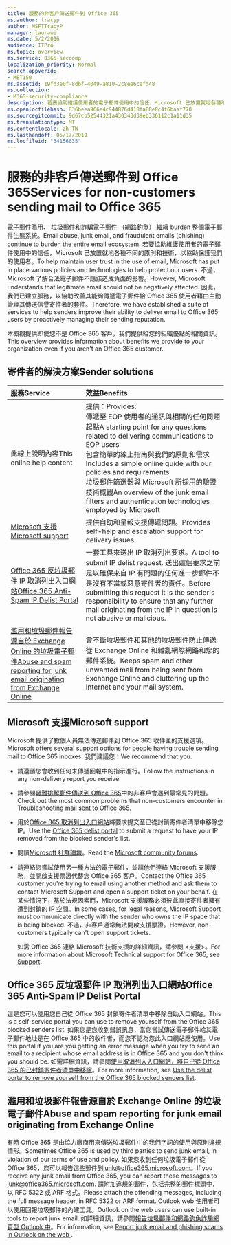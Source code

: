 ```yaml
---
title: 服務的非客戶傳送郵件到 Office 365
ms.author: tracyp
author: MSFTTracyP
manager: laurawi
ms.date: 5/2/2016
audience: ITPro
ms.topic: overview
ms.service: O365-seccomp
localization_priority: Normal
search.appverid:
- MET150
ms.assetid: 19fd3e0f-8dbf-4049-a810-2c8ee6cefd48
ms.collection:
- M365-security-compliance
description: 若要協助維護使用者的電子郵件使用中的信任，Microsoft 已放置就地各種不同的原則和技術，以協助保護我們的使用者。
ms.openlocfilehash: 836beea966e4c944876d418fa88e8c4f6baaf770
ms.sourcegitcommit: 9d67cb52544321a430343d39eb336112c1a11d35
ms.translationtype: MT
ms.contentlocale: zh-TW
ms.lasthandoff: 05/17/2019
ms.locfileid: "34156635"
---
```

# <a name="services-for-non-customers-sending-mail-to-office-365"></a><span data-ttu-id="53691-103">服務的非客戶傳送郵件到 Office 365</span><span class="sxs-lookup"><span data-stu-id="53691-103">Services for non-customers sending mail to Office 365</span></span>
  
<span data-ttu-id="53691-104">電子郵件濫用、 垃圾郵件和詐騙電子郵件 （網路釣魚） 繼續 burden 整個電子郵件生態系統。</span><span class="sxs-lookup"><span data-stu-id="53691-104">Email abuse, junk email, and fraudulent emails (phishing) continue to burden the entire email ecosystem.</span></span> <span data-ttu-id="53691-105">若要協助維護使用者的電子郵件使用中的信任，Microsoft 已放置就地各種不同的原則和技術，以協助保護我們的使用者。</span><span class="sxs-lookup"><span data-stu-id="53691-105">To help maintain user trust in the use of email, Microsoft has put in place various policies and technologies to help protect our users.</span></span> <span data-ttu-id="53691-106">不過，Microsoft 了解合法電子郵件不應該造成負面的影響。</span><span class="sxs-lookup"><span data-stu-id="53691-106">However, Microsoft understands that legitimate email should not be negatively affected.</span></span> <span data-ttu-id="53691-107">因此，我們已建立服務，以協助改善其能夠傳遞電子郵件給 Office 365 使用者藉由主動管理其傳送信譽寄件者的套件。</span><span class="sxs-lookup"><span data-stu-id="53691-107">Therefore, we have established a suite of services to help senders improve their ability to deliver email to Office 365 users by proactively managing their sending reputation.</span></span>
  
<span data-ttu-id="53691-108">本概觀提供即使您不是 Office 365 客戶，我們提供給您的組織優點的相關資訊。</span><span class="sxs-lookup"><span data-stu-id="53691-108">This overview provides information about benefits we provide to your organization even if you aren't an Office 365 customer.</span></span>
  
## <a name="sender-solutions"></a><span data-ttu-id="53691-109">寄件者的解決方案</span><span class="sxs-lookup"><span data-stu-id="53691-109">Sender solutions</span></span>
<span data-ttu-id="53691-110"><a name="sectionSection0"> </a></span><span class="sxs-lookup"><span data-stu-id="53691-110"></span></span>

|<span data-ttu-id="53691-111">**服務**</span><span class="sxs-lookup"><span data-stu-id="53691-111">**Service**</span></span>|<span data-ttu-id="53691-112">**效益**</span><span class="sxs-lookup"><span data-stu-id="53691-112">**Benefits**</span></span>|
|:-----|:-----|
|<span data-ttu-id="53691-113">此線上說明內容</span><span class="sxs-lookup"><span data-stu-id="53691-113">This online help content</span></span>  <br/> | <span data-ttu-id="53691-114">提供：</span><span class="sxs-lookup"><span data-stu-id="53691-114">Provides:</span></span>  <br/>  <span data-ttu-id="53691-115">傳遞至 EOP 使用者的通訊與相關的任何問題起點</span><span class="sxs-lookup"><span data-stu-id="53691-115">A starting point for any questions related to delivering communications to EOP users</span></span>  <br/>  <span data-ttu-id="53691-116">包含簡單的線上指南與我們的原則和需求</span><span class="sxs-lookup"><span data-stu-id="53691-116">Includes a simple online guide with our policies and requirements</span></span>  <br/>  <span data-ttu-id="53691-117">垃圾郵件篩選器與 Microsoft 所採用的驗證技術概觀</span><span class="sxs-lookup"><span data-stu-id="53691-117">An overview of the junk email filters and authentication technologies employed by Microsoft</span></span>  <br/> |
|[<span data-ttu-id="53691-118">Microsoft 支援</span><span class="sxs-lookup"><span data-stu-id="53691-118">Microsoft support</span></span>](services-for-non-customers.md#AboutSupport) <br/> |<span data-ttu-id="53691-119">提供自助和呈報支援傳遞問題。</span><span class="sxs-lookup"><span data-stu-id="53691-119">Provides self-help and escalation support for delivery issues.</span></span>  <br/> |
|[<span data-ttu-id="53691-120">Office 365 反垃圾郵件 IP 取消列出入口網站</span><span class="sxs-lookup"><span data-stu-id="53691-120">Office 365 Anti-Spam IP Delist Portal</span></span>](services-for-non-customers.md#DelistPortal) <br/> |<span data-ttu-id="53691-121">一套工具來送出 IP 取消列出要求。</span><span class="sxs-lookup"><span data-stu-id="53691-121">A tool to submit IP delist request.</span></span> <span data-ttu-id="53691-122">送出這個要求之前是以確保來自 IP 有問題的任何進一步郵件不是沒有不當或惡意寄件者的責任。</span><span class="sxs-lookup"><span data-stu-id="53691-122">Before submitting this request it is the sender's responsibility to ensure that any further mail originating from the IP in question is not abusive or malicious.</span></span>  <br/> |
|[<span data-ttu-id="53691-123">濫用和垃圾郵件報告源自於 Exchange Online 的垃圾電子郵件</span><span class="sxs-lookup"><span data-stu-id="53691-123">Abuse and spam reporting for junk email originating from Exchange Online</span></span>](services-for-non-customers.md#ReportOurJunk) <br/> |<span data-ttu-id="53691-124">會不斷垃圾郵件和其他的垃圾郵件防止傳送從 Exchange Online 和雜亂網際網路和您的郵件系統。</span><span class="sxs-lookup"><span data-stu-id="53691-124">Keeps spam and other unwanted mail from being sent from Exchange Online and cluttering up the Internet and your mail system.</span></span>  <br/> |
   
## <a name="microsoft-support"></a><span data-ttu-id="53691-125">Microsoft 支援</span><span class="sxs-lookup"><span data-stu-id="53691-125">Microsoft support</span></span>
<span data-ttu-id="53691-126"><a name="AboutSupport"> </a></span><span class="sxs-lookup"><span data-stu-id="53691-126"></span></span>

<span data-ttu-id="53691-127">Microsoft 提供了數個人員無法傳送郵件到 Office 365 收件匣的支援選項。</span><span class="sxs-lookup"><span data-stu-id="53691-127">Microsoft offers several support options for people having trouble sending mail to Office 365 inboxes.</span></span> <span data-ttu-id="53691-128">我們建議您：</span><span class="sxs-lookup"><span data-stu-id="53691-128">We recommend that you:</span></span>
  
- <span data-ttu-id="53691-129">請遵循您會收到任何未傳遞回報中的指示進行。</span><span class="sxs-lookup"><span data-stu-id="53691-129">Follow the instructions in any non-delivery report you receive.</span></span>
    
- <span data-ttu-id="53691-130">請參閱[疑難排解郵件傳送到 Office 365](troubleshooting-mail-sent-to-office-365.md)中的非客戶會遇到最常見的問題。</span><span class="sxs-lookup"><span data-stu-id="53691-130">Check out the most common problems that non-customers encounter in [Troubleshooting mail sent to Office 365](troubleshooting-mail-sent-to-office-365.md).</span></span>
    
- <span data-ttu-id="53691-131">用於[Office 365 取消列出入口網站](https://sender.office.com)將要求提交至已從封鎖寄件者清單中移除您 IP。</span><span class="sxs-lookup"><span data-stu-id="53691-131">Use the [Office 365 delist portal](https://sender.office.com) to submit a request to have your IP removed from the blocked sender's list.</span></span> 
    
- <span data-ttu-id="53691-132">閱讀[Microsoft 社群論壇](https://community.office365.com/en-us/f/)。</span><span class="sxs-lookup"><span data-stu-id="53691-132">Read the [Microsoft community forums](https://community.office365.com/en-us/f/).</span></span>
    
- <span data-ttu-id="53691-133">請連絡您嘗試使用另一種方法的電子郵件，並請他們連絡 Microsoft 支援服務，並開啟支援票證代替您 Office 365 客戶。</span><span class="sxs-lookup"><span data-stu-id="53691-133">Contact the Office 365 customer you're trying to email using another method and ask them to contact Microsoft Support and open a support ticket on your behalf.</span></span> <span data-ttu-id="53691-134">在某些情況下，基於法規因素而，Microsoft 支援服務必須彼此直接寄件者擁有遭到封鎖的 IP 空間。</span><span class="sxs-lookup"><span data-stu-id="53691-134">In some cases, for legal reasons, Microsoft Support must communicate directly with the sender who owns the IP space that is being blocked.</span></span> <span data-ttu-id="53691-135">不過，非客戶通常無法開啟支援票證。</span><span class="sxs-lookup"><span data-stu-id="53691-135">However, non-customers typically can't open support tickets.</span></span>
    
     <span data-ttu-id="53691-136">如需 Office 365 連絡 Microsoft 技術支援的詳細資訊，請參閱 <<c0>支援>。</span><span class="sxs-lookup"><span data-stu-id="53691-136">For more information about Microsoft Technical support for Office 365, see [Support](https://technet.microsoft.com/library/office-365-support.aspx).</span></span>
    
## <a name="office-365-anti-spam-ip-delist-portal"></a><span data-ttu-id="53691-137">Office 365 反垃圾郵件 IP 取消列出入口網站</span><span class="sxs-lookup"><span data-stu-id="53691-137">Office 365 Anti-Spam IP Delist Portal</span></span>
<span data-ttu-id="53691-138"><a name="DelistPortal"> </a></span><span class="sxs-lookup"><span data-stu-id="53691-138"></span></span>

<span data-ttu-id="53691-139">這是您可以使用您自己從 Office 365 封鎖寄件者清單中移除自助入口網站。</span><span class="sxs-lookup"><span data-stu-id="53691-139">This is a self-service portal you can use to remove yourself from the Office 365 blocked senders list.</span></span> <span data-ttu-id="53691-140">如果您是您收到錯誤訊息，當您嘗試傳送電子郵件給其電子郵件地址是在 Office 365 中的收件者，而您不認為您此入口網站應使用。</span><span class="sxs-lookup"><span data-stu-id="53691-140">Use this portal if you are you getting an error message when you try to send an email to a recipient whose email address is in Office 365 and you don't think you should be.</span></span> <span data-ttu-id="53691-141">如需詳細資訊，請參閱[使用取消列入入口網站，將自己從 Office 365 的已封鎖寄件者清單中移除](use-the-delist-portal-to-remove-yourself-from-the-office-365-blocked-senders-lis.md)。</span><span class="sxs-lookup"><span data-stu-id="53691-141">For more information, see [Use the delist portal to remove yourself from the Office 365 blocked senders list](use-the-delist-portal-to-remove-yourself-from-the-office-365-blocked-senders-lis.md).</span></span>
  
## <a name="abuse-and-spam-reporting-for-junk-email-originating-from-exchange-online"></a><span data-ttu-id="53691-142">濫用和垃圾郵件報告源自於 Exchange Online 的垃圾電子郵件</span><span class="sxs-lookup"><span data-stu-id="53691-142">Abuse and spam reporting for junk email originating from Exchange Online</span></span>
<span data-ttu-id="53691-143"><a name="ReportOurJunk"> </a></span><span class="sxs-lookup"><span data-stu-id="53691-143"></span></span>

<span data-ttu-id="53691-144">有時 Office 365 是由協力廠商用來傳送垃圾郵件中的我們字詞的使用與原則違規情形。</span><span class="sxs-lookup"><span data-stu-id="53691-144">Sometimes Office 365 is used by third parties to send junk email, in violation of our terms of use and policy.</span></span> <span data-ttu-id="53691-145">如果您收到任何垃圾電子郵件從 Office 365，您可以報告這些郵件到[junk@office365.microsoft.com](mailto:junk@office365.microsoft.com)。</span><span class="sxs-lookup"><span data-stu-id="53691-145">If you receive any junk email from Office 365, you can report these messages to [junk@office365.microsoft.com](mailto:junk@office365.microsoft.com).</span></span> <span data-ttu-id="53691-146">請附加違規的郵件，包括完整的郵件標頭中，以 RFC 5322 或 ARF 格式。</span><span class="sxs-lookup"><span data-stu-id="53691-146">Please attach the offending messages, including the full message header, in RFC 5322 or ARF format.</span></span> <span data-ttu-id="53691-147">Outlook web 使用者可以使用回報垃圾郵件的內建工具。</span><span class="sxs-lookup"><span data-stu-id="53691-147">Outlook on the web users can use built-in tools to report junk email.</span></span> <span data-ttu-id="53691-148">如詳細資訊，請參閱[報告垃圾郵件和網路釣魚詐騙網頁型 Outlook 中](report-junk-email-and-phishing-scams-in-outlook-on-the-web-eop.md)。</span><span class="sxs-lookup"><span data-stu-id="53691-148">For information, see [Report junk email and phishing scams in Outlook on the web ](report-junk-email-and-phishing-scams-in-outlook-on-the-web-eop.md).</span></span>
  

